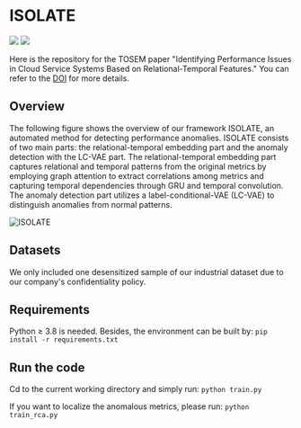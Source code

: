 # ISOLATE
![](https://img.shields.io/badge/version-1.0-blue.svg) 
![](https://img.shields.io/badge/language-python-orange.svg)

Here is the repository for the TOSEM paper "Identifying Performance Issues in Cloud Service Systems Based on Relational-Temporal Features." You can refer to the [DOI](https://dl.acm.org/doi/10.1145/3702978) for more details. 

## Overview

The following figure shows the overview of our framework ISOLATE, an automated method for detecting performance anomalies. ISOLATE consists of two main parts: the relational-temporal embedding part and the anomaly detection with the LC-VAE part. The relational-temporal embedding part captures relational and temporal patterns from the original metrics by employing graph attention to extract correlations among metrics and capturing temporal dependencies through GRU and temporal convolution. The anomaly detection part utilizes a label-conditional-VAE (LC-VAE) to distinguish anomalies from normal patterns. 

![ISOLATE](https://github.com/user-attachments/assets/bcab7c1b-d229-4eb6-ae20-a44af925e65f)

## Datasets

We only included one desensitized sample of our industrial dataset due to our company's confidentiality policy.

## Requirements

Python $\geq$ 3.8 is needed. Besides, the environment can be built by:
```pip install -r requirements.txt```

## Run the code
Cd to the current working directory and simply run:
```python train.py```

If you want to localize the anomalous metrics, please run:
```python train_rca.py```
